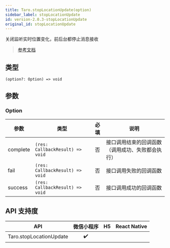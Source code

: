 ```yaml
---
title: Taro.stopLocationUpdate(option)
sidebar_label: stopLocationUpdate
id: version-2.0.3-stopLocationUpdate
original_id: stopLocationUpdate
---
```


关闭监听实时位置变化，前后台都停止消息接收

> [参考文档](https://developers.weixin.qq.com/miniprogram/dev/api/location/wx.stopLocationUpdate.html)

## 类型

```tsx
(option?: Option) => void
```

## 参数

### Option

| 参数 | 类型 | 必填 | 说明 |
| --- | --- | :---: | --- |
| complete | `(res: CallbackResult) => void` | 否 | 接口调用结束的回调函数（调用成功、失败都会执行） |
| fail | `(res: CallbackResult) => void` | 否 | 接口调用失败的回调函数 |
| success | `(res: CallbackResult) => void` | 否 | 接口调用成功的回调函数 |

## API 支持度

| API | 微信小程序 | H5 | React Native |
| :---: | :---: | :---: | :---: |
| Taro.stopLocationUpdate | ✔️ |  |  |
